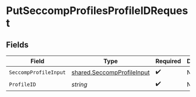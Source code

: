 # PutSeccompProfilesProfileIDRequest


## Fields

| Field                                                                    | Type                                                                     | Required                                                                 | Description                                                              |
| ------------------------------------------------------------------------ | ------------------------------------------------------------------------ | ------------------------------------------------------------------------ | ------------------------------------------------------------------------ |
| `SeccompProfileInput`                                                    | [shared.SeccompProfileInput](../../models/shared/seccompprofileinput.md) | :heavy_check_mark:                                                       | N/A                                                                      |
| `ProfileID`                                                              | *string*                                                                 | :heavy_check_mark:                                                       | N/A                                                                      |
